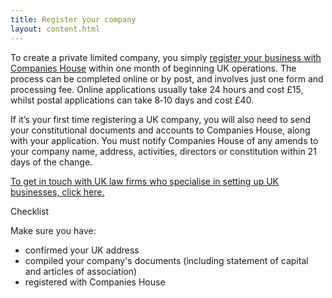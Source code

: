 ```yaml
---
title: Register your company
layout: content.html
---
```


To create a private limited company, you simply [register your business with Companies House](https://www.gov.uk/register-as-an-overseas-company) within one month of beginning UK operations. The process can be completed online or by post, and involves just one form and processing fee. Online applications usually take 24 hours and cost £15, whilst postal applications can take 8‐10 days and cost £40.

If it’s your first time registering a UK company, you will also need to send your constitutional documents and accounts to Companies House, along with your application. You must notify Companies House of any amends to your company name, address, activities, directors or constitution within 21 days of the change. 

[To get in touch with UK law firms who specialise in setting up UK businesses, click here.](https://www.gov.uk/government/uploads/system/uploads/attachment_data/file/524056/Investor_Support_Directory_of_UK_Advisory_Network_May_2016.pdf)

Checklist

Make sure you have:

- confirmed your UK address
- compiled your company's documents (including statement of capital and articles of association)
- registered with Companies House